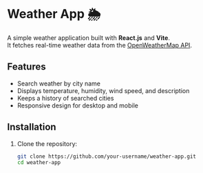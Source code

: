 # Weather App 🌦️

A simple weather application built with **React.js** and **Vite**.  
It fetches real-time weather data from the [OpenWeatherMap API](https://openweathermap.org/api).

## Features
- Search weather by city name
- Displays temperature, humidity, wind speed, and description
- Keeps a history of searched cities
- Responsive design for desktop and mobile

## Installation

1. Clone the repository:
   ```bash
   git clone https://github.com/your-username/weather-app.git
   cd weather-app
